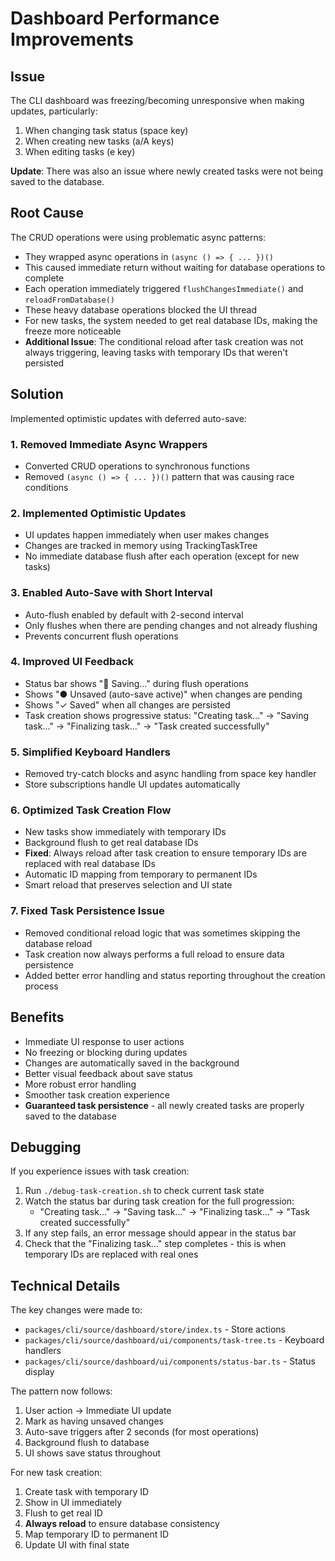 # Dashboard Performance Improvements

## Issue
The CLI dashboard was freezing/becoming unresponsive when making updates, particularly:
1. When changing task status (space key)
2. When creating new tasks (a/A keys)
3. When editing tasks (e key)

**Update**: There was also an issue where newly created tasks were not being saved to the database.

## Root Cause
The CRUD operations were using problematic async patterns:
- They wrapped async operations in `(async () => { ... })()` 
- This caused immediate return without waiting for database operations to complete
- Each operation immediately triggered `flushChangesImmediate()` and `reloadFromDatabase()`
- These heavy database operations blocked the UI thread
- For new tasks, the system needed to get real database IDs, making the freeze more noticeable
- **Additional Issue**: The conditional reload after task creation was not always triggering, leaving tasks with temporary IDs that weren't persisted

## Solution
Implemented optimistic updates with deferred auto-save:

### 1. Removed Immediate Async Wrappers
- Converted CRUD operations to synchronous functions
- Removed `(async () => { ... })()` pattern that was causing race conditions

### 2. Implemented Optimistic Updates
- UI updates happen immediately when user makes changes
- Changes are tracked in memory using TrackingTaskTree
- No immediate database flush after each operation (except for new tasks)

### 3. Enabled Auto-Save with Short Interval
- Auto-flush enabled by default with 2-second interval
- Only flushes when there are pending changes and not already flushing
- Prevents concurrent flush operations

### 4. Improved UI Feedback
- Status bar shows "💾 Saving..." during flush operations
- Shows "● Unsaved (auto-save active)" when changes are pending
- Shows "✓ Saved" when all changes are persisted
- Task creation shows progressive status: "Creating task..." → "Saving task..." → "Finalizing task..." → "Task created successfully"

### 5. Simplified Keyboard Handlers
- Removed try-catch blocks and async handling from space key handler
- Store subscriptions handle UI updates automatically

### 6. Optimized Task Creation Flow
- New tasks show immediately with temporary IDs
- Background flush to get real database IDs
- **Fixed**: Always reload after task creation to ensure temporary IDs are replaced with real database IDs
- Automatic ID mapping from temporary to permanent IDs
- Smart reload that preserves selection and UI state

### 7. Fixed Task Persistence Issue
- Removed conditional reload logic that was sometimes skipping the database reload
- Task creation now always performs a full reload to ensure data persistence
- Added better error handling and status reporting throughout the creation process

## Benefits
- Immediate UI response to user actions
- No freezing or blocking during updates
- Changes are automatically saved in the background
- Better visual feedback about save status
- More robust error handling
- Smoother task creation experience
- **Guaranteed task persistence** - all newly created tasks are properly saved to the database

## Debugging
If you experience issues with task creation:
1. Run `./debug-task-creation.sh` to check current task state
2. Watch the status bar during task creation for the full progression:
   - "Creating task..." → "Saving task..." → "Finalizing task..." → "Task created successfully"
3. If any step fails, an error message should appear in the status bar
4. Check that the "Finalizing task..." step completes - this is when temporary IDs are replaced with real ones

## Technical Details
The key changes were made to:
- `packages/cli/source/dashboard/store/index.ts` - Store actions
- `packages/cli/source/dashboard/ui/components/task-tree.ts` - Keyboard handlers
- `packages/cli/source/dashboard/ui/components/status-bar.ts` - Status display

The pattern now follows:
1. User action → Immediate UI update
2. Mark as having unsaved changes
3. Auto-save triggers after 2 seconds (for most operations)
4. Background flush to database
5. UI shows save status throughout

For new task creation:
1. Create task with temporary ID
2. Show in UI immediately
3. Flush to get real ID
4. **Always reload** to ensure database consistency
5. Map temporary ID to permanent ID 
6. Update UI with final state 